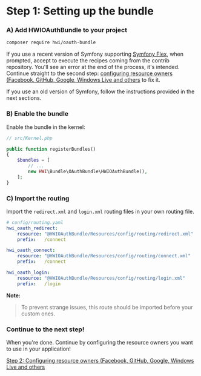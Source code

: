 Step 1: Setting up the bundle
=============================
### A) Add HWIOAuthBundle to your project

```bash
composer require hwi/oauth-bundle
```

If you use a recent version of Symfony supporting [Symfony Flex](https://symfony.com/doc/current/quick_tour/flex_recipes.html), when prompted, accept to execute the recipes coming from the contrib repository.
You'll see an error at the end of the process, it's intended. Continue straight to the second step: [configuring resource owners (Facebook, GitHub, Google, Windows Live and others](2-configuring_resource_owners.md) to fix it.

If you use an old version of Symfony, follow the instructions provided in the next sections.

### B) Enable the bundle

Enable the bundle in the kernel:

```php
// src/Kernel.php

public function registerBundles()
{
    $bundles = [
        // ...
        new HWI\Bundle\OAuthBundle\HWIOAuthBundle(),
    ];
}
```

### C) Import the routing

Import the `redirect.xml` and `login.xml` routing files in your own routing file.

```yaml
# config/routing.yaml
hwi_oauth_redirect:
    resource: "@HWIOAuthBundle/Resources/config/routing/redirect.xml"
    prefix:   /connect

hwi_oauth_connect:
    resource: "@HWIOAuthBundle/Resources/config/routing/connect.xml"
    prefix:   /connect

hwi_oauth_login:
    resource: "@HWIOAuthBundle/Resources/config/routing/login.xml"
    prefix:   /login
```

**Note:**

> To prevent strange issues, this route should be imported before your custom ones.

### Continue to the next step!
When you're done. Continue by configuring the resource owners you want to use
in your application!


[Step 2: Configuring resource owners (Facebook, GitHub, Google, Windows Live and others](2-configuring_resource_owners.md)
